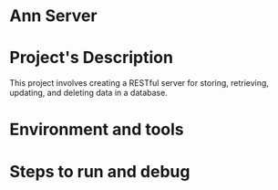 # Ann Server

# Project's Description

This project involves creating a RESTful server for storing, retrieving, updating, and deleting data in a database.

# Environment and tools

# Steps to run and debug
